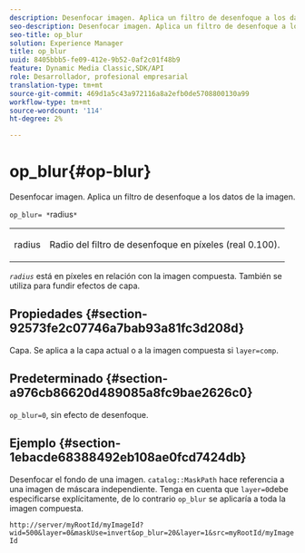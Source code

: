 ```yaml
---
description: Desenfocar imagen. Aplica un filtro de desenfoque a los datos de la imagen.
seo-description: Desenfocar imagen. Aplica un filtro de desenfoque a los datos de la imagen.
seo-title: op_blur
solution: Experience Manager
title: op_blur
uuid: 8405bbb5-fe09-412e-9b52-0af2c01f48b9
feature: Dynamic Media Classic,SDK/API
role: Desarrollador, profesional empresarial
translation-type: tm+mt
source-git-commit: 469d1a5c43a972116a8a2efb0de5708800130a99
workflow-type: tm+mt
source-wordcount: '114'
ht-degree: 2%

---
```



# op_blur{#op-blur}

Desenfocar imagen. Aplica un filtro de desenfoque a los datos de la imagen.

`op_blur= *`radius`*`

<table id="simpletable_1DD41D819BE74130A77ECFC28486F70A"> 
 <tr class="strow"> 
  <td class="stentry"> <p><span class="varname"> radius</span> </p> </td> 
  <td class="stentry"> <p>Radio del filtro de desenfoque en píxeles (real 0.100). </p></td> 
 </tr> 
</table>

*`radius`* está en píxeles en relación con la imagen compuesta. También se utiliza para fundir efectos de capa.

## Propiedades {#section-92573fe2c07746a7bab93a81fc3d208d}

Capa. Se aplica a la capa actual o a la imagen compuesta si `layer=comp`.

## Predeterminado {#section-a976cb86620d489085a8fc9bae2626c0}

`op_blur=0`, sin efecto de desenfoque.

## Ejemplo {#section-1ebacde68388492eb108ae0fcd7424db}

Desenfocar el fondo de una imagen. `catalog::MaskPath` hace referencia a una imagen de máscara independiente. Tenga en cuenta que `layer=0`debe especificarse explícitamente, de lo contrario `op_blur` se aplicaría a toda la imagen compuesta.

`http://server/myRootId/myImageId?wid=500&layer=0&maskUse=invert&op_blur=20&layer=1&src=myRootId/myImageId`
